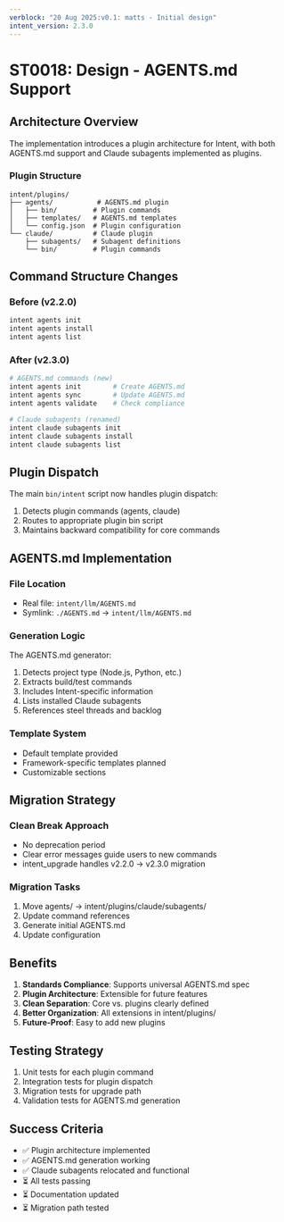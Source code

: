 ```yaml
---
verblock: "20 Aug 2025:v0.1: matts - Initial design"
intent_version: 2.3.0
---
```

# ST0018: Design - AGENTS.md Support

## Architecture Overview

The implementation introduces a plugin architecture for Intent, with both AGENTS.md support and Claude subagents implemented as plugins.

### Plugin Structure
```
intent/plugins/
├── agents/           # AGENTS.md plugin
│   ├── bin/         # Plugin commands
│   ├── templates/   # AGENTS.md templates
│   └── config.json  # Plugin configuration
└── claude/          # Claude plugin
    ├── subagents/   # Subagent definitions
    └── bin/         # Plugin commands
```

## Command Structure Changes

### Before (v2.2.0)
```bash
intent agents init
intent agents install
intent agents list
```

### After (v2.3.0)
```bash
# AGENTS.md commands (new)
intent agents init        # Create AGENTS.md
intent agents sync        # Update AGENTS.md
intent agents validate    # Check compliance

# Claude subagents (renamed)
intent claude subagents init
intent claude subagents install
intent claude subagents list
```

## Plugin Dispatch

The main `bin/intent` script now handles plugin dispatch:

1. Detects plugin commands (agents, claude)
2. Routes to appropriate plugin bin script
3. Maintains backward compatibility for core commands

## AGENTS.md Implementation

### File Location
- Real file: `intent/llm/AGENTS.md`
- Symlink: `./AGENTS.md` → `intent/llm/AGENTS.md`

### Generation Logic
The AGENTS.md generator:
1. Detects project type (Node.js, Python, etc.)
2. Extracts build/test commands
3. Includes Intent-specific information
4. Lists installed Claude subagents
5. References steel threads and backlog

### Template System
- Default template provided
- Framework-specific templates planned
- Customizable sections

## Migration Strategy

### Clean Break Approach
- No deprecation period
- Clear error messages guide users to new commands
- intent_upgrade handles v2.2.0 → v2.3.0 migration

### Migration Tasks
1. Move agents/ → intent/plugins/claude/subagents/
2. Update command references
3. Generate initial AGENTS.md
4. Update configuration

## Benefits

1. **Standards Compliance**: Supports universal AGENTS.md spec
2. **Plugin Architecture**: Extensible for future features
3. **Clean Separation**: Core vs. plugins clearly defined
4. **Better Organization**: All extensions in intent/plugins/
5. **Future-Proof**: Easy to add new plugins

## Testing Strategy

1. Unit tests for each plugin command
2. Integration tests for plugin dispatch
3. Migration tests for upgrade path
4. Validation tests for AGENTS.md generation

## Success Criteria

- ✅ Plugin architecture implemented
- ✅ AGENTS.md generation working
- ✅ Claude subagents relocated and functional
- ⏳ All tests passing
- ⏳ Documentation updated
- ⏳ Migration path tested